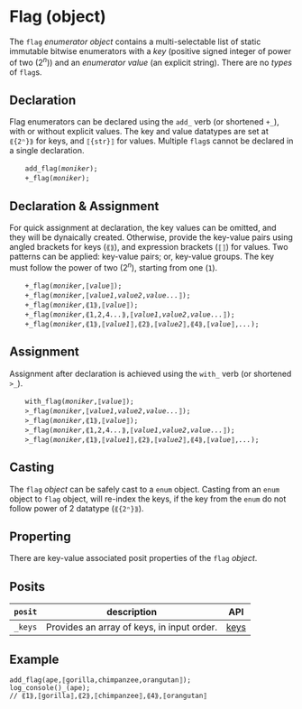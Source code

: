 # Flag (object)
The `flag` *enumerator object* contains a multi-selectable list of static immutable bitwise enumerators with a *key* (positive signed integer of power of two ($2^n$)) and an *enumerator value* (an explicit string). There are no *types* of `flag`s.

<a name="declare"></a>
## Declaration
Flag enumerators can be declared using the `add_` verb (or shortened `+_`), with or without explicit values. The key and value datatypes are set at `⟪{2ⁿ}⟫` for keys, and `⟦{str}⟧` for values. Multiple `flag`s cannot be declared in a single declaration.

&nbsp;&nbsp;&nbsp;&nbsp;&nbsp;&nbsp; `add_flag(`*`moniker`*`);`<br>
&nbsp;&nbsp;&nbsp;&nbsp;&nbsp;&nbsp; `+_flag(`*`moniker`*`);`<br>

<a name="declare_assign"></a>
## Declaration & Assignment
For quick assignment at declaration, the key values can be omitted, and they will be dynaically created.  Otherwise, provide the key-value pairs using angled brackets for keys (`⟪⟫`), and expression brackets (`⟦⟧`) for values. Two patterns can be applied: key-value pairs; or, key-value groups. The key must follow the power of two ($2^n$), starting from one (`1`).

&nbsp;&nbsp;&nbsp;&nbsp;&nbsp;&nbsp; `+_flag(`*`moniker`*`,⟦`*`value`*`⟧);`<br>
&nbsp;&nbsp;&nbsp;&nbsp;&nbsp;&nbsp; `+_flag(`*`moniker`*`,⟦`*`value1`*`,`*`value2`*`,`*`value...`*`⟧);`<br>
&nbsp;&nbsp;&nbsp;&nbsp;&nbsp;&nbsp; `+_flag(`*`moniker`*`,⟪1⟫,⟦`*`value`*`⟧);`<br>
&nbsp;&nbsp;&nbsp;&nbsp;&nbsp;&nbsp; `+_flag(`*`moniker`*`,⟪1,2,4`*`...`*`⟫,⟦`*`value1`*`,`*`value2`*`,`*`value...`*`⟧);`<br>
&nbsp;&nbsp;&nbsp;&nbsp;&nbsp;&nbsp; `+_flag(`*`moniker`*`,⟪1⟫,⟦`*`value1`*`⟧,⟪2⟫,⟦`*`value2`*`⟧,⟪4⟫,⟦`*`value`*`⟧,`*`...`*`);`

<a name="assign"></a>
## Assignment
Assignment after declaration is achieved using the `with_` verb (or shortened `>_`).

&nbsp;&nbsp;&nbsp;&nbsp;&nbsp;&nbsp; `with_flag(`*`moniker`*`,⟦`*`value`*`⟧);`<br>
&nbsp;&nbsp;&nbsp;&nbsp;&nbsp;&nbsp; `>_flag(`*`moniker`*`,⟦`*`value1`*`,`*`value2`*`,`*`value...`*`⟧);`<br>
&nbsp;&nbsp;&nbsp;&nbsp;&nbsp;&nbsp; `>_flag(`*`moniker`*`,⟪1⟫,⟦`*`value`*`⟧);`<br>
&nbsp;&nbsp;&nbsp;&nbsp;&nbsp;&nbsp; `>_flag(`*`moniker`*`,⟪1,2,4`*`...`*`⟫,⟦`*`value1`*`,`*`value2`*`,`*`value...`*`⟧);`<br>
&nbsp;&nbsp;&nbsp;&nbsp;&nbsp;&nbsp; `>_flag(`*`moniker`*`,⟪1⟫,⟦`*`value1`*`⟧,⟪2⟫,⟦`*`value2`*`⟧,⟪4⟫,⟦`*`value`*`⟧,`*`...`*`);`

<a name="cast"></a>
## Casting
The `flag` *object* can be safely cast to a `enum` object. Casting from an `enum` object to `flag` object, will re-index the keys, if the key from the `enum` do not follow power of 2 datatype (`⟪{2ⁿ}⟫`).

<a name="property"></a>
## Properting
There are key-value associated posit properties of the `flag` *object*.

<a name="posit"></a>
## Posits

| `posit` | description | API |
| --- | --- | --- |
| <a name="keys"></a> `_keys` | Provides an array of keys, in input order. | [keys](../prop/keys.md) |

<a name="example"></a>
## Example

```diego
add_flag(ape,⟦gorilla,chimpanzee,orangutan⟧);
log_console()_(ape);
// ⟪1⟫,⟦gorilla⟧,⟪2⟫,⟦chimpanzee⟧,⟪4⟫,⟦orangutan⟧
```
<!-- http://net-informations.com/faq/netfaq/flags.htm -->
